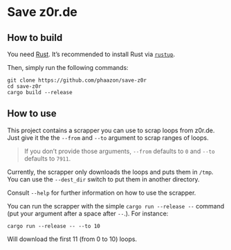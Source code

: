 # Save z0r.de

## How to build

You need [Rust](https://www.rust-lang.org). It’s recommended to install Rust via
[`rustup`](https://rustup.rs).

Then, simply run the following commands:

```
git clone https://github.com/phaazon/save-z0r
cd save-z0r
cargo build --release
```

## How to use

This project contains a scrapper you can use to scrap loops from z0r.de. Just give it the the `--from` and
`--to` argument to scrap ranges of loops.

> If you don’t provide those arguments, `--from` defaults to `0` and `--to` defaults to `7911`.

Currently, the scrapper only downloads the loops and puts them in `/tmp`. You can use the `--dest_dir` switch
to put them in another directory.

Consult `--help` for further information on how to use the scrapper.

You can run the scrapper with the simple `cargo run --release --` command (put your argument after a space
after `--`.). For instance:

```
cargo run --release -- --to 10
```

Will download the first 11 (from 0 to 10) loops.
